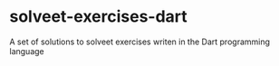 # solveet-exercises-dart
A set of solutions to solveet exercises writen in the Dart programming language
